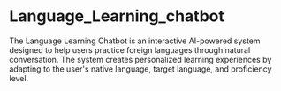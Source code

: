 # Language_Learning_chatbot
The Language Learning Chatbot is an interactive AI-powered system designed to help users practice foreign languages through natural conversation. The system creates personalized learning experiences by adapting to the user's native language, target language, and proficiency level.
